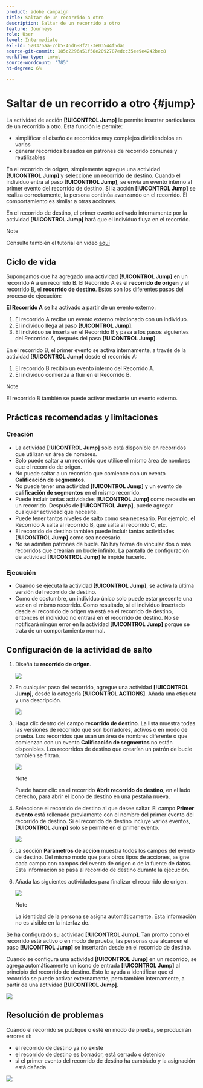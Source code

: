 ```yaml
---
product: adobe campaign
title: Saltar de un recorrido a otro
description: Saltar de un recorrido a otro
feature: Journeys
role: User
level: Intermediate
exl-id: 520376aa-2cb5-46d6-8f21-3e03544f5da1
source-git-commit: 185c2296a51f58e2092787edcc35ee9e4242bec8
workflow-type: tm+mt
source-wordcount: '785'
ht-degree: 6%

---
```


# Saltar de un recorrido a otro {#jump}

La actividad de acción **[!UICONTROL Jump]** le permite insertar particulares de un recorrido a otro. Esta función le permite:

* simplificar el diseño de recorridos muy complejos dividiéndolos en varios
* generar recorridos basados en patrones de recorrido comunes y reutilizables

En el recorrido de origen, simplemente agregue una actividad **[!UICONTROL Jump]** y seleccione un recorrido de destino. Cuando el individuo entra al paso **[!UICONTROL Jump]**, se envía un evento interno al primer evento del recorrido de destino. Si la acción **[!UICONTROL Jump]** se realiza correctamente, la persona continúa avanzando en el recorrido. El comportamiento es similar a otras acciones.

En el recorrido de destino, el primer evento activado internamente por la actividad **[!UICONTROL Jump]** hará que el individuo fluya en el recorrido.

>[!NOTE]
>
>Consulte también el tutorial en vídeo [aquí](https://experienceleague.adobe.com/docs/journey-orchestration-learn/tutorials/building-a-journey/jumping-to-another-journey.html?lang=es)

## Ciclo de vida

Supongamos que ha agregado una actividad **[!UICONTROL Jump]** en un recorrido A a un recorrido B. El Recorrido A es el **recorrido de origen** y el recorrido B, el **recorrido de destino**.
Estos son los diferentes pasos del proceso de ejecución:

**El Recorrido A** se ha activado a partir de un evento externo:

1. El recorrido A recibe un evento externo relacionado con un individuo.
1. El individuo llega al paso **[!UICONTROL Jump]**.
1. El individuo se inserta en el Recorrido B y pasa a los pasos siguientes del Recorrido A, después del paso **[!UICONTROL Jump]**.

En el recorrido B, el primer evento se activa internamente, a través de la actividad **[!UICONTROL Jump]** desde el recorrido A:

1. El recorrido B recibió un evento interno del Recorrido A.
1. El individuo comienza a fluir en el Recorrido B.

>[!NOTE]
>
>El recorrido B también se puede activar mediante un evento externo.

## Prácticas recomendadas y limitaciones

### Creación

* La actividad **[!UICONTROL Jump]** solo está disponible en recorridos que utilizan un área de nombres.
* Solo puede saltar a un recorrido que utilice el mismo área de nombres que el recorrido de origen.
* No puede saltar a un recorrido que comience con un evento **Calificación de segmentos**.
* No puede tener una actividad **[!UICONTROL Jump]** y un evento de **calificación de segmentos** en el mismo recorrido.
* Puede incluir tantas actividades **[!UICONTROL Jump]** como necesite en un recorrido. Después de **[!UICONTROL Jump]**, puede agregar cualquier actividad que necesite.
* Puede tener tantos niveles de salto como sea necesario. Por ejemplo, el Recorrido A salta al recorrido B, que salta al recorrido C, etc.
* El recorrido de destino también puede incluir tantas actividades **[!UICONTROL Jump]** como sea necesario.
* No se admiten patrones de bucle. No hay forma de vincular dos o más recorridos que crearían un bucle infinito. La pantalla de configuración de actividad **[!UICONTROL Jump]** le impide hacerlo.

### Ejecución

* Cuando se ejecuta la actividad **[!UICONTROL Jump]**, se activa la última versión del recorrido de destino.
* Como de costumbre, un individuo único solo puede estar presente una vez en el mismo recorrido. Como resultado, si el individuo insertado desde el recorrido de origen ya está en el recorrido de destino, entonces el individuo no entrará en el recorrido de destino. No se notificará ningún error en la actividad **[!UICONTROL Jump]** porque se trata de un comportamiento normal.

## Configuración de la actividad de salto

1. Diseña tu **recorrido de origen**.

   ![](../assets/jump1.png)

1. En cualquier paso del recorrido, agregue una actividad **[!UICONTROL Jump]**, desde la categoría **[!UICONTROL ACTIONS]**. Añada una etiqueta y una descripción.

   ![](../assets/jump2.png)

1. Haga clic dentro del campo **recorrido de destino**.
La lista muestra todas las versiones de recorrido que son borradores, activos o en modo de prueba. Los recorridos que usan un área de nombres diferente o que comienzan con un evento **Calificación de segmentos** no están disponibles. Los recorridos de destino que crearían un patrón de bucle también se filtran.

   ![](../assets/jump3.png)

   >[!NOTE]
   >
   >Puede hacer clic en el recorrido **Abrir recorrido de destino**, en el lado derecho, para abrir el icono de destino en una pestaña nueva.

1. Seleccione el recorrido de destino al que desee saltar.
El campo **Primer evento** está rellenado previamente con el nombre del primer evento del recorrido de destino. Si el recorrido de destino incluye varios eventos, **[!UICONTROL Jump]** solo se permite en el primer evento.

   ![](../assets/jump4.png)

1. La sección **Parámetros de acción** muestra todos los campos del evento de destino. Del mismo modo que para otros tipos de acciones, asigne cada campo con campos del evento de origen o de la fuente de datos. Esta información se pasa al recorrido de destino durante la ejecución.
1. Añada las siguientes actividades para finalizar el recorrido de origen.

   ![](../assets/jump5.png)


   >[!NOTE]
   >
   >La identidad de la persona se asigna automáticamente. Esta información no es visible en la interfaz de.

Se ha configurado su actividad **[!UICONTROL Jump]**. Tan pronto como el recorrido esté activo o en modo de prueba, las personas que alcancen el paso **[!UICONTROL Jump]** se insertarán desde en el recorrido de destino.

Cuando se configura una actividad **[!UICONTROL Jump]** en un recorrido, se agrega automáticamente un icono de entrada **[!UICONTROL Jump]** al principio del recorrido de destino. Esto le ayuda a identificar que el recorrido se puede activar externamente, pero también internamente, a partir de una actividad **[!UICONTROL Jump]**.

![](../assets/jump7.png)

## Resolución de problemas

Cuando el recorrido se publique o esté en modo de prueba, se producirán errores si:
* el recorrido de destino ya no existe
* el recorrido de destino es borrador, está cerrado o detenido
* si el primer evento del recorrido de destino ha cambiado y la asignación está dañada

![](../assets/jump6.png)
